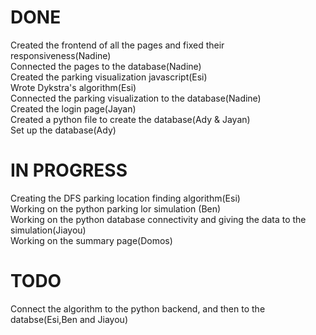 # DONE
Created the frontend of all the pages and fixed their responsiveness(Nadine) <br>
Connected the pages to the database(Nadine) <br>
Created the parking visualization javascript(Esi)<br>
Wrote Dykstra's algorithm(Esi)<br>
Connected the parking visualization to the database(Nadine)<br>
Created the login page(Jayan) <br>
Created a python file to create the database(Ady & Jayan) <br>
Set up the database(Ady) <br>

# IN PROGRESS
Creating the DFS parking location finding algorithm(Esi) <br>
Working on the python parking lor simulation (Ben) <br>
Working on the python database connectivity and giving the data to the simulation(Jiayou) <br>
Working on the summary page(Domos) <br>

# TODO
Connect the algorithm to the python backend, and then to the databse(Esi,Ben and Jiayou) <br>
